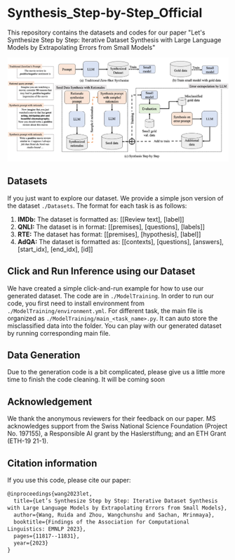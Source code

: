 # Synthesis_Step-by-Step_Official

This repository contains the datasets and codes for our paper "Let's Synthesize Step by Step:
Iterative Dataset Synthesis with Large Language Models by Extrapolating Errors from Small Models"

![](imges/MainPlot.jpg)

## Datasets

If you just want to explore our dataset. We provide a simple json version of the dataset ``./Datasets``. The format for each 
task is as follows:

1. **IMDb:** The dataset is formatted as: [[Review text], [label]]
2. **QNLI:** The dataset is in format: [[premises], [questions], [labels]]
3. **RTE:** The dataset has format: [[premises], [hypothesis], [label]]
4. **AdQA:** The dataset is formatted as: [[contexts], [questions], [answers], [start_idx], [end_idx], [id]]

## Click and Run Inference using our Dataset

We have created a simple click-and-run example for how to use our generated dataset. The code are in ``./ModelTraining``.
In order to run our code, you first need to install environment from ``./ModelTraining/environment.yml``.
For different task, the main file is organized as ``./ModelTraining/main_<task_name>.py``. It can auto store the misclassified data 
into the folder. You can play with our generated dataset by running corresponding main file.

## Data Generation
Due to the generation code is a bit complicated, please give us a little more time to finish the code cleaning. It will be coming soon

## Acknowledgement
We thank the anonymous reviewers for their feedback on our paper.
MS acknowledges support from the Swiss National Science Foundation (Project No. 197155), 
a Responsible AI grant by the Haslerstiftung; and an ETH Grant (ETH-19 21-1).

## Citation information

If you use this code, please cite our paper:

```
@inproceedings{wang2023let,
  title={Let’s Synthesize Step by Step: Iterative Dataset Synthesis with Large Language Models by Extrapolating Errors from Small Models},
  author={Wang, Ruida and Zhou, Wangchunshu and Sachan, Mrinmaya},
  booktitle={Findings of the Association for Computational Linguistics: EMNLP 2023},
  pages={11817--11831},
  year={2023}
}
```